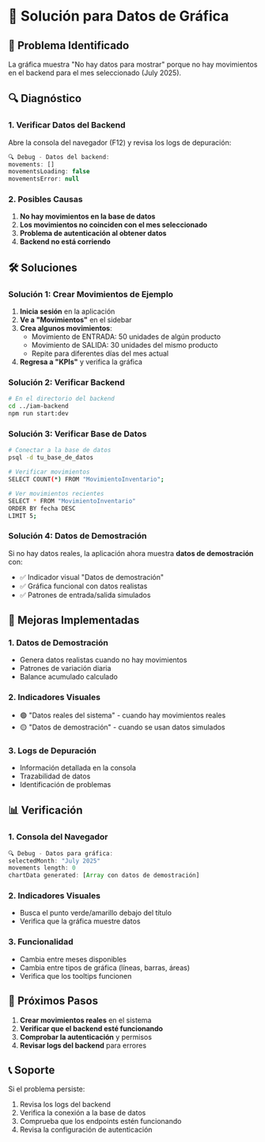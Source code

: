 # 🔧 Solución para Datos de Gráfica

## 🎯 Problema Identificado

La gráfica muestra "No hay datos para mostrar" porque no hay movimientos en el backend para el mes seleccionado (July 2025).

## 🔍 Diagnóstico

### 1. Verificar Datos del Backend

Abre la consola del navegador (F12) y revisa los logs de depuración:

```javascript
🔍 Debug - Datos del backend:
movements: []
movementsLoading: false
movementsError: null
```

### 2. Posibles Causas

1. **No hay movimientos en la base de datos**
2. **Los movimientos no coinciden con el mes seleccionado**
3. **Problema de autenticación al obtener datos**
4. **Backend no está corriendo**

## 🛠️ Soluciones

### Solución 1: Crear Movimientos de Ejemplo

1. **Inicia sesión** en la aplicación
2. **Ve a "Movimientos"** en el sidebar
3. **Crea algunos movimientos**:
   - Movimiento de ENTRADA: 50 unidades de algún producto
   - Movimiento de SALIDA: 30 unidades del mismo producto
   - Repite para diferentes días del mes actual
4. **Regresa a "KPIs"** y verifica la gráfica

### Solución 2: Verificar Backend

```bash
# En el directorio del backend
cd ../iam-backend
npm run start:dev
```

### Solución 3: Verificar Base de Datos

```bash
# Conectar a la base de datos
psql -d tu_base_de_datos

# Verificar movimientos
SELECT COUNT(*) FROM "MovimientoInventario";

# Ver movimientos recientes
SELECT * FROM "MovimientoInventario" 
ORDER BY fecha DESC 
LIMIT 5;
```

### Solución 4: Datos de Demostración

Si no hay datos reales, la aplicación ahora muestra **datos de demostración** con:
- ✅ Indicador visual "Datos de demostración"
- ✅ Gráfica funcional con datos realistas
- ✅ Patrones de entrada/salida simulados

## 🎨 Mejoras Implementadas

### 1. Datos de Demostración
- Genera datos realistas cuando no hay movimientos
- Patrones de variación diaria
- Balance acumulado calculado

### 2. Indicadores Visuales
- 🟢 "Datos reales del sistema" - cuando hay movimientos reales
- 🟡 "Datos de demostración" - cuando se usan datos simulados

### 3. Logs de Depuración
- Información detallada en la consola
- Trazabilidad de datos
- Identificación de problemas

## 📊 Verificación

### 1. Consola del Navegador
```javascript
🔍 Debug - Datos para gráfica:
selectedMonth: "July 2025"
movements length: 0
chartData generated: [Array con datos de demostración]
```

### 2. Indicadores Visuales
- Busca el punto verde/amarillo debajo del título
- Verifica que la gráfica muestre datos

### 3. Funcionalidad
- Cambia entre meses disponibles
- Cambia entre tipos de gráfica (líneas, barras, áreas)
- Verifica que los tooltips funcionen

## 🚀 Próximos Pasos

1. **Crear movimientos reales** en el sistema
2. **Verificar que el backend esté funcionando**
3. **Comprobar la autenticación** y permisos
4. **Revisar logs del backend** para errores

## 📞 Soporte

Si el problema persiste:
1. Revisa los logs del backend
2. Verifica la conexión a la base de datos
3. Comprueba que los endpoints estén funcionando
4. Revisa la configuración de autenticación 